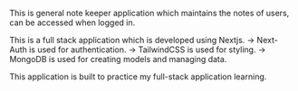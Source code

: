 This is general note keeper application which maintains the notes of users, can be accessed when logged in.

This is a full stack application which is developed using Nextjs.
-> Next-Auth is used for authentication.
-> TailwindCSS is used for styling.
-> MongoDB is used for creating models and managing data.

This application is built to practice my full-stack application learning.
